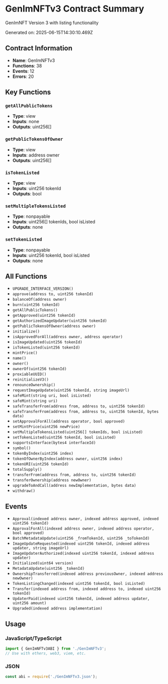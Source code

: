 # GenImNFTv3 Contract Summary

GenImNFT Version 3 with listing functionality

Generated on: 2025-06-15T14:30:10.469Z

## Contract Information
- **Name**: GenImNFTv3
- **Functions**: 38
- **Events**: 12
- **Errors**: 20

## Key Functions

### `getAllPublicTokens`
- **Type**: view
- **Inputs**: none
- **Outputs**: uint256[] 

### `getPublicTokensOfOwner`
- **Type**: view
- **Inputs**: address owner
- **Outputs**: uint256[] 

### `isTokenListed`
- **Type**: view
- **Inputs**: uint256 tokenId
- **Outputs**: bool 

### `setMultipleTokensListed`
- **Type**: nonpayable
- **Inputs**: uint256[] tokenIds, bool isListed
- **Outputs**: none

### `setTokenListed`
- **Type**: nonpayable
- **Inputs**: uint256 tokenId, bool isListed
- **Outputs**: none



## All Functions

- `UPGRADE_INTERFACE_VERSION()`
- `approve(address to, uint256 tokenId)`
- `balanceOf(address owner)`
- `burn(uint256 tokenId)`
- `getAllPublicTokens()`
- `getApproved(uint256 tokenId)`
- `getAuthorizedImageUpdater(uint256 tokenId)`
- `getPublicTokensOfOwner(address owner)`
- `initialize()`
- `isApprovedForAll(address owner, address operator)`
- `isImageUpdated(uint256 tokenId)`
- `isTokenListed(uint256 tokenId)`
- `mintPrice()`
- `name()`
- `owner()`
- `ownerOf(uint256 tokenId)`
- `proxiableUUID()`
- `reinitializeV3()`
- `renounceOwnership()`
- `requestImageUpdate(uint256 tokenId, string imageUrl)`
- `safeMint(string uri, bool isListed)`
- `safeMint(string uri)`
- `safeTransferFrom(address from, address to, uint256 tokenId)`
- `safeTransferFrom(address from, address to, uint256 tokenId, bytes data)`
- `setApprovalForAll(address operator, bool approved)`
- `setMintPrice(uint256 newPrice)`
- `setMultipleTokensListed(uint256[] tokenIds, bool isListed)`
- `setTokenListed(uint256 tokenId, bool isListed)`
- `supportsInterface(bytes4 interfaceId)`
- `symbol()`
- `tokenByIndex(uint256 index)`
- `tokenOfOwnerByIndex(address owner, uint256 index)`
- `tokenURI(uint256 tokenId)`
- `totalSupply()`
- `transferFrom(address from, address to, uint256 tokenId)`
- `transferOwnership(address newOwner)`
- `upgradeToAndCall(address newImplementation, bytes data)`
- `withdraw()`

## Events

- `Approval(indexed address owner, indexed address approved, indexed uint256 tokenId)`
- `ApprovalForAll(indexed address owner, indexed address operator, bool approved)`
- `BatchMetadataUpdate(uint256 _fromTokenId, uint256 _toTokenId)`
- `ImageUpdateRequested(indexed uint256 tokenId, indexed address updater, string imageUrl)`
- `ImageUpdaterAuthorized(indexed uint256 tokenId, indexed address updater)`
- `Initialized(uint64 version)`
- `MetadataUpdate(uint256 _tokenId)`
- `OwnershipTransferred(indexed address previousOwner, indexed address newOwner)`
- `TokenListingChanged(indexed uint256 tokenId, bool isListed)`
- `Transfer(indexed address from, indexed address to, indexed uint256 tokenId)`
- `UpdaterPaid(indexed uint256 tokenId, indexed address updater, uint256 amount)`
- `Upgraded(indexed address implementation)`

## Usage

### JavaScript/TypeScript
```typescript
import { GenImNFTv3ABI } from './GenImNFTv3';
// Use with ethers, web3, viem, etc.
```

### JSON
```javascript
const abi = require('./GenImNFTv3.json');
```
